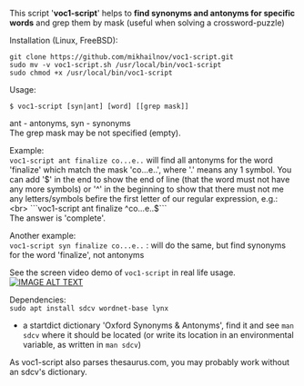 This script '**voc1-script**' helps to **find synonyms and antonyms for specific words** and grep them by mask (useful when solving a crossword-puzzle)

Installation (Linux, FreeBSD):
```
git clone https://github.com/mikhailnov/voc1-script.git
sudo mv -v voc1-script.sh /usr/local/bin/voc1-script
sudo chmod +x /usr/local/bin/voc1-script
```

Usage:
```
$ voc1-script [syn|ant] [word] [[grep mask]]
```
ant - antonyms, syn - synonyms <br>
The grep mask may be not specified (empty).

Example: <br>
```voc1-script ant finalize co...e..``` will find all antonyms for the word 'finalize' which match the mask 'co...e..', where '.' means any 1 symbol. You can add '$' in the end to show the end of line (that the word must not have any more symbols) or '^' in the beginning to show that there must not me any letters/symbols befire the first letter of our regular expression, e.g.: <br>
```voc1-script ant finalize ^co...e..$``` <br>
The answer is 'complete'.

Another example: <br>
```voc1-script syn finalize co...e..``` : will do the same, but find synonyms for the word 'finalize', not antonyms

See the screen video demo of ```voc1-script``` in real life usage. <br>
[![IMAGE ALT TEXT](http://img.youtube.com/vi/W21oNV25odU/0.jpg)](http://www.youtube.com/watch?v=W21oNV25odU "voc1-script demo")

Dependencies: <br>
```sudo apt install sdcv wordnet-base lynx``` <br>
+ a startdict dictionary 'Oxford Synonyms & Antonyms', find it and see ```man sdcv``` where it should be located (or write its location in an environmental variable, as written in ```man sdcv```)

As voc1-script also parses thesaurus.com, you may probably work without an sdcv's dictionary.
